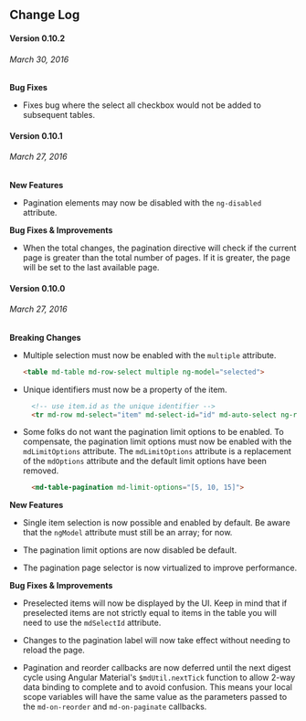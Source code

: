 ## Change Log

#### Version 0.10.2
###### March 30, 2016

**Bug Fixes**

* Fixes bug where the select all checkbox would not be added to subsequent tables.

#### Version 0.10.1
###### March 27, 2016

**New Features**

* Pagination elements may now be disabled with the `ng-disabled` attribute.

**Bug Fixes & Improvements**

* When the total changes, the pagination directive will check if the current page is greater than the total number of pages. If it is greater, the page will be set to the last available page.

#### Version 0.10.0
###### March 27, 2016

**Breaking Changes**

* Multiple selection must now be enabled with the `multiple` attribute.

  ```html
  <table md-table md-row-select multiple ng-model="selected">
  ```

* Unique identifiers must now be a property of the item.

  ```html
    <!-- use item.id as the unique identifier -->
    <tr md-row md-select="item" md-select-id="id" md-auto-select ng-repeat="item in items">
  ```
  
* Some folks do not want the pagination limit options to be enabled. To compensate, the pagination limit options must now be enabled with the `mdLimitOptions` attribute. The `mdLimitOptions` attribute is a replacement of the `mdOptions` attribute and the default limit options have been removed.

  ```html
    <md-table-pagination md-limit-options="[5, 10, 15]">
  ```

**New Features**

* Single item selection is now possible and enabled by default. Be aware that the `ngModel` attribute must still be an array; for now.

* The pagination limit options are now disabled be default.

* The pagination page selector is now virtualized to improve performance.

**Bug Fixes & Improvements**

* Preselected items will now be displayed by the UI. Keep in mind that if preselected items are not strictly equal to items in the table you will need to use the `mdSelectId` attribute.

* Changes to the pagination label will now take effect without needing to reload the page.

* Pagination and reorder callbacks are now deferred until the next digest cycle using Angular Material's `$mdUtil.nextTick` function to allow 2-way data binding to complete and to avoid confusion. This means your local scope variables will have the same value as the parameters passed to the `md-on-reorder` and `md-on-paginate` callbacks.